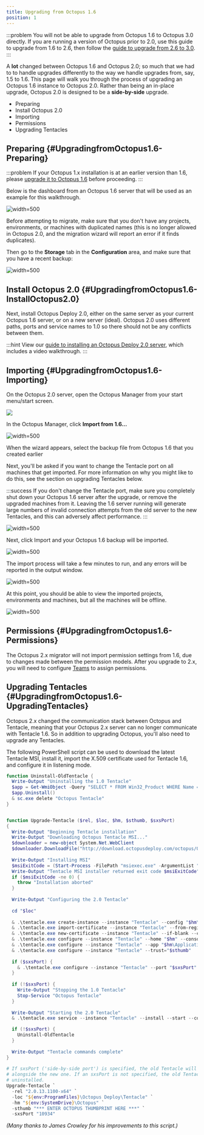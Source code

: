 ```yaml
---
title: Upgrading from Octopus 1.6
position: 1
---
```



:::problem
You will not be able to upgrade from Octopus 1.6 to Octopus 3.0 directly. If you are running a version of Octopus prior to 2.0, use this guide to upgrade from 1.6 to 2.6, then follow the [guide to upgrade from 2.6 to 3.0](/docs/administration/upgrading/upgrading-from-octopus-2.6/index.md).
:::


A **lot** changed between Octopus 1.6 and Octopus 2.0; so much that we had to to handle upgrades differently to the way we handle upgrades from, say, 1.5 to 1.6. This page will walk you through the process of upgrading an Octopus 1.6 instance to Octopus 2.0. Rather than being an in-place upgrade, Octopus 2.0 is designed to be a **side-by-side** upgrade.


- Preparing
- Install Octopus 2.0
- Importing
- Permissions
- Upgrading Tentacles

## Preparing {#UpgradingfromOctopus1.6-Preparing}

:::problem
If your Octopus 1.x installation is at an earlier version than 1.6, please [upgrade it to Octopus 1.6](https://octopusdeploy.com/downloads/previous) before proceeding.
:::


Below is the dashboard from an Octopus 1.6 server that will be used as an example for this walkthrough.


![](/docs/images/3048130/3278001.png "width=500")


Before attempting to migrate, make sure that you don't have any projects, environments, or machines with duplicated names (this is no longer allowed in Octopus 2.0, and the migration wizard will report an error if it finds duplicates).


Then go to the **Storage** tab in the **Configuration** area, and make sure that you have a recent backup:


![](/docs/images/3048130/3277999.png "width=500")

## Install Octopus 2.0 {#UpgradingfromOctopus1.6-InstallOctopus2.0}


Next, install Octopus Deploy 2.0, either on the same server as your current Octopus 1.6 server, or on a new server (ideal). Octopus 2.0 uses different paths, ports and service names to 1.0 so there should not be any conflicts between them.

:::hint
View our [guide to installing an Octopus Deploy 2.0 server](/docs/installation/installing-octopus/index.md), which includes a video walkthrough.
:::

## Importing {#UpgradingfromOctopus1.6-Importing}


On the Octopus 2.0 server, open the Octopus Manager from your start menu/start screen.


![](/docs/images/3048130/3277998.png)


In the Octopus Manager, click **Import from 1.6...**


![](/docs/images/3048130/3277997.png "width=500")


When the wizard appears, select the backup file from Octopus 1.6 that you created earlier


Next, you'll be asked if you want to change the Tentacle port on all machines that get imported. For more information on why you might like to do this, see the section on upgrading Tentacles below.

:::success
If you don't change the Tentacle port, make sure you completely shut down your Octopus 1.6 server after the upgrade, or remove the upgraded machines from it. Leaving the 1.6 server running will generate large numbers of invalid connection attempts from the old server to the new Tentacles, and this can adversely affect performance.
:::


![](/docs/images/3048130/3277995.png "width=500")


Next, click Import and your Octopus 1.6 backup will be imported.


![](/docs/images/3048130/3277994.png "width=500")


The import process will take a few minutes to run, and any errors will be reported in the output window.


![](/docs/images/3048130/3277993.png "width=500")


At this point, you should be able to view the imported projects, environments and machines, but all the machines will be offline.


![](/docs/images/3048130/3277992.png "width=500")

## Permissions {#UpgradingfromOctopus1.6-Permissions}


The Octopus 2.x migrator will not import permission settings from 1.6, due to changes made between the permission models. After you upgrade to 2.x, you will need to configure [Teams](/docs/administration/managing-users-and-teams/index.md) to assign permissions.

## Upgrading Tentacles {#UpgradingfromOctopus1.6-UpgradingTentacles}


Octopus 2.x changed the communication stack between Octopus and Tentacle, meaning that your Octopus 2.x server can no longer communicate with Tentacle 1.6. So in addition to upgrading Octopus, you'll also need to upgrade any Tentacles.


The following PowerShell script can be used to download the latest Tentacle MSI, install it, import the X.509 certificate used for Tentacle 1.6, and configure it in listening mode.

```powershell
function Uninstall-OldTentacle {
  Write-Output "Uninstalling the 1.0 Tentacle"
  $app = Get-WmiObject -Query "SELECT * FROM Win32_Product WHERE Name = 'Octopus Deploy Tentacle' AND Version < 2.0"          
  $app.Uninstall()
  & sc.exe delete "Octopus Tentacle"
}


function Upgrade-Tentacle ($rel, $loc, $hm, $sthumb, $sxsPort)
{ 
  Write-Output "Beginning Tentacle installation"
  Write-Output "Downloading Octopus Tentacle MSI..."
  $downloader = new-object System.Net.WebClient
  $downloader.DownloadFile("http://download.octopusdeploy.com/octopus/Octopus.Tentacle.$rel.msi", [System.IO.Path]::GetFullPath(".\Tentacle.msi"))
 
  Write-Output "Installing MSI" 
  $msiExitCode = (Start-Process -FilePath "msiexec.exe" -ArgumentList "/i Tentacle.msi /quiet" -Wait -Passthru).ExitCode
  Write-Output "Tentacle MSI installer returned exit code $msiExitCode"
  if ($msiExitCode -ne 0) {
    throw "Installation aborted"
  }
 
  Write-Output "Configuring the 2.0 Tentacle"
  
  cd "$loc"
 
  & .\tentacle.exe create-instance --instance "Tentacle" --config "$hm\Tentacle\Tentacle.config" --console
  & .\tentacle.exe import-certificate --instance "Tentacle" --from-registry  --console
  & .\tentacle.exe new-certificate --instance "Tentacle" --if-blank --console
  & .\tentacle.exe configure --instance "Tentacle" --home "$hm" --console
  & .\tentacle.exe configure --instance "Tentacle" --app "$hm\Applications" --console
  & .\tentacle.exe configure --instance "Tentacle" --trust="$sthumb"
 
  if ($sxsPort) {
    & .\tentacle.exe configure --instance "Tentacle" --port "$sxsPort" --console
  }
 
  if (!$sxsPort) {
    Write-Output "Stopping the 1.0 Tentacle"
    Stop-Service "Octopus Tentacle"
  }
 
  Write-Output "Starting the 2.0 Tentacle"
  & .\tentacle.exe service --instance "Tentacle" --install --start --console

  if (!$sxsPort) {
    Uninstall-OldTentacle
  }
 
  Write-Output "Tentacle commands complete"
}
 
# If sxsPort ('side-by-side port') is specified, the old Tentacle will remain running
# alongside the new one. If an sxsPort is not specified, the old Tentacle will be
# uninstalled.
Upgrade-Tentacle `
  -rel "2.0.13.1100-x64" `
  -loc "${env:ProgramFiles}\Octopus Deploy\Tentacle" `
  -hm "${env:SystemDrive}\Octopus" `
  -sthumb "*** ENTER OCTOPUS THUMBPRINT HERE ***" `
  -sxsPort "10934"
```


*(Many thanks to James Crowley for his improvements to this script.)*
